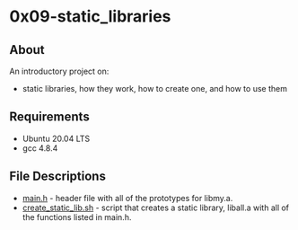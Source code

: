 # 0x09-static_libraries

## About
An introductory project on:

+ static libraries, how they work, how to create one, and how to use them

## Requirements

+ Ubuntu 20.04 LTS
+ gcc 4.8.4

## File Descriptions

+ [main.h](https://github.com/KelvenBango/alx-low_level_programming/blob/master/0x09-static_libraries/main.h) - header file with all of the prototypes for libmy.a.
+ [create_static_lib.sh](https://github.com/KelvenBango/alx-low_level_programming/blob/master/0x09-static_libraries/create_static_lib.sh) - script that creates a static library, liball.a with all of the functions listed in main.h.
